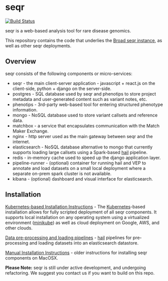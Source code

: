 
seqr 
====
[![Build Status](https://travis-ci.org/macarthur-lab/seqr.svg?branch=master)](https://travis-ci.org/macarthur-lab/seqr)

seqr is a web-based analysis tool for rare disease genomics.

This repository contains the code that underlies the [Broad seqr instance](http://seqr.broadinstitute.org), as well as other seqr deployments.

## Overview

seqr consists of the following components or micro-services:
- seqr - the main client-server application - javascript + react.js on the client-side, python + django on the server-side.
- postgres - SQL database used by seqr and phenotips to store project metadata and user-generated content such as variant notes, etc.
- phenotips - 3rd-party web-based tool for entering structured phenotype information.
- mongo - NoSQL database used to store variant callsets and reference data.
- matchbox - a service that encapsulates communication with the Match Maker Exchange.
- nginx - http server used as the main gateway between seqr and the internet.
- elasticsearch - NoSQL database alternative to mongo that currently supports loading large callsets using a Spark-based [hail](http://hail.is) pipeline.
- redis - in-memory cache used to speed up the django application layer.
- pipeline-runner - (optional) container for running hail and VEP to annotate and load datasets on a small local deployment where a separate on-prem spark cluster is not available. 
- kibana - (optional) dashboard and visual interface for elasticsearch.


## Installation

[Kubernetes-based Installation Instructions](https://github.com/macarthur-lab/seqr/blob/master/deploy/kubernetes) - The [Kubernetes](https://kubernetes.io/)-based installation allows for fully scripted deployment of all seqr components. It supports local installation on any operating system using a virtualized environment ([minikube](https://github.com/kubernetes/minikube)) as well as cloud deployment on Google, AWS, and other clouds.  

[Data pre-processing and loading pipelines](https://github.com/macarthur-lab/hail-elasticsearch-pipelines) - [hail](http://hail.is) pipelines for pre-processing and loading datasets into an elasticsearch datastore.  

[Manual Installation Instructions](https://github.com/macarthur-lab/seqr/tree/master/deploy/mac_osx) - older instructions for  installing seqr components on MacOSX.  
  
**Please Note:** seqr is still under active development, and undergoing refactoring. We suggest you contact us if you want to build on this repo.
